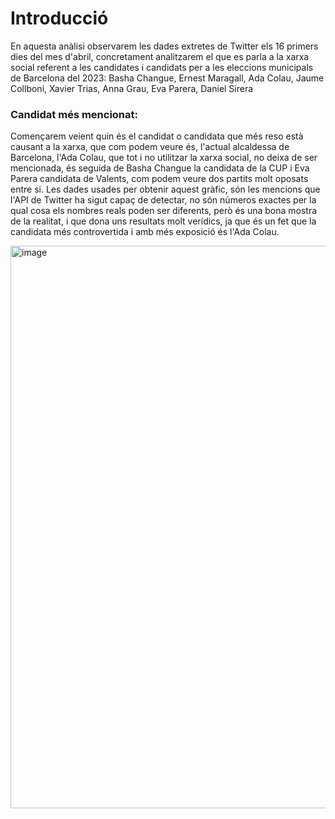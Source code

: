 # Introducció

En aquesta anàlisi observarem les dades extretes de Twitter els 16 primers dies del mes d'abril, concretament analitzarem el que es parla a la xarxa social referent a les candidates i candidats per a les eleccions municipals de Barcelona del 2023: Basha Changue, Ernest Maragall, Ada Colau, Jaume Collboni, Xavier Trias, Anna Grau, Eva Parera, Daniel Sirera

### Candidat més mencionat:

Començarem veient quin és el candidat o candidata que més reso està causant a la xarxa, que com podem veure és, l'actual alcaldessa de Barcelona, l'Ada Colau, que tot i no utilitzar la xarxa social, no deixa de ser mencionada, és seguida de Basha Changue la candidata de la CUP i Eva Parera candidata de Valents, com podem veure dos partits molt oposats entre si.
Les dades usades per obtenir aquest gràfic, són les mencions que l'API de Twitter ha sigut capaç de detectar, no són números exactes per la qual cosa els nombres reals poden ser diferents, però és una bona mostra de la realitat, i que dona uns resultats molt verídics, ja que és un fet que la candidata més controvertida i amb més exposició és l'Ada Colau.

<img width="900" alt="image" src="https://user-images.githubusercontent.com/124086935/235730347-e12c5e32-45ba-4bc6-bfa7-bf5352fbbdc2.png">
